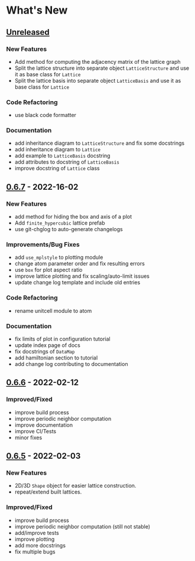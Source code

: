 # What's New

<a name="unreleased"></a>
## [Unreleased]

### New Features
- Add method for computing the adjacency matrix of the lattice graph
- Split the lattice structure into separate object ``LatticeStructure`` and use it as base class for ``Lattice``
- Split the lattice basis into separate object ``LatticeBasis`` and use it as base class for ``Lattice``

### Code Refactoring
- use black code formatter

### Documentation
- add inheritance diagram to ``LatticeStructure`` and fix some docstrings
- add inheritance diagram to ``Lattice``
- add example to ``LatticeBasis`` docstring
- add attributes to docstring of ``LatticeBasis``
- improve docstring of ``Lattice`` class


<a name="0.6.7"></a>
## [0.6.7] - 2022-16-02
### New Features
- add method for hiding the box and axis of a plot
- Add ``finite_hypercubic`` lattice prefab
- use git-chglog to auto-generate changelogs

### Improvements/Bug Fixes
- add ``use_mplstyle`` to plotting module
- change atom parameter order and fix resulting errors
- use `box` for plot aspect ratio
- improve lattice plotting and fix scaling/auto-limit issues
- update change log template and include old entries

### Code Refactoring
- rename unitcell module to atom

### Documentation
- fix limits of plot in configuration tutorial
- update index page of docs
- fix docstrings of ``DataMap``
- add hamiltonian section to tutorial
- add change log contributing to documentation

<a name="0.6.6"></a>
## [0.6.6] - 2022-02-12

### Improved/Fixed

- improve build process
- improve periodic neighbor computation
- improve documentation
- improve CI/Tests
- minor fixes


<a name="0.6.5"></a>
## [0.6.5] - 2022-02-03

### New Features

- 2D/3D ``Shape`` object for easier lattice construction.
- repeat/extend built lattices.

### Improved/Fixed

- improve build process
- improve periodic neighbor computation (still not stable)
- add/improve tests
- improve plotting
- add more docstrings
- fix multiple bugs

[Unreleased]: https://github.com/dylanljones/lattpy/compare/0.6.7...HEAD
[0.6.7]: https://github.com/dylanljones/lattpy/compare/0.6.6...0.6.7
[0.6.6]: https://github.com/dylanljones/lattpy/compare/0.6.5...0.6.6
[0.6.5]: https://github.com/dylanljones/lattpy/compare/0.6.4...0.6.5
[0.6.4]: https://github.com/dylanljones/lattpy/compare/0.6.3...0.6.4
[0.6.3]: https://github.com/dylanljones/lattpy/compare/0.6.2...0.6.3
[0.6.2]: https://github.com/dylanljones/lattpy/compare/0.6.1...0.6.2
[0.6.1]: https://github.com/dylanljones/lattpy/compare/0.6.0...0.6.1
